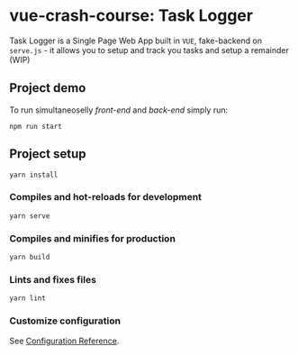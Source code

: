 # vue-crash-course: Task Logger

Task Logger is a Single Page Web App built in ```VUE```, fake-backend on ```serve.js``` - it allows you to setup and track you tasks and setup a remainder (WIP)

## Project demo
To run simultaneoselly *front-end* and *back-end* simply run: 
```
npm run start
```
## Project setup
```
yarn install
```

### Compiles and hot-reloads for development
```
yarn serve
```

### Compiles and minifies for production
```
yarn build
```

### Lints and fixes files
```
yarn lint
```

### Customize configuration
See [Configuration Reference](https://cli.vuejs.org/config/).
